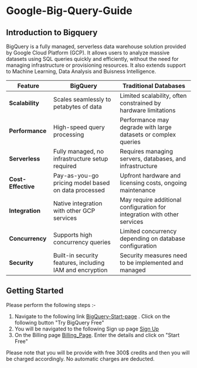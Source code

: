 # Google-Big-Query-Guide

## Introduction to Bigquery

BigQuery is a fully managed, serverless data warehouse solution provided by Google Cloud Platform (GCP). It allows users to analyze massive datasets using SQL queries quickly and efficiently, without the need for managing infrastructure or provisioning resources. It also extends support to Machine Learning, Data Analysis and Buisness Intelligence.

| Feature            | BigQuery                             | Traditional Databases               |
|--------------------|--------------------------------------|------------------------------------|
| **Scalability**    | Scales seamlessly to petabytes of data | Limited scalability, often constrained by hardware limitations |
| **Performance**    | High-speed query processing           | Performance may degrade with large datasets or complex queries |
| **Serverless**     | Fully managed, no infrastructure setup required | Requires managing servers, databases, and infrastructure |
| **Cost-Effective** | Pay-as-you-go pricing model based on data processed | Upfront hardware and licensing costs, ongoing maintenance |
| **Integration**    | Native integration with other GCP services | May require additional configuration for integration with other services |
| **Concurrency**    | Supports high concurrency queries     | Limited concurrency depending on database configuration |
| **Security**       | Built-in security features, including IAM and encryption | Security measures need to be implemented and managed |


## Getting Started 

Please perform the following steps :- 

1. Navigate to the following link [BigQuery-Start-page](https://cloud.google.com/bigquery?hl=en) . Click on the following button "Try BigQuery Free"
2. You will be navigated to the following Sign up page [Sign Up](https://console.cloud.google.com/freetrial/signup/tos)
3. On the Billing page [Billing_Page](https://console.cloud.google.com/freetrial/signup/billing/NL). Enter the details and click on "Start Free"

Please note that you will be provide with free 300$ credits and then you will be charged accordingly. No automatic charges are deducted. 





